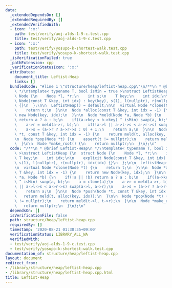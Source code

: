 ```yaml
---
data:
  _extendedDependsOn: []
  _extendedRequiredBy: []
  _extendedVerifiedWith:
  - icon: ':x:'
    path: test/verify/aoj-alds-1-9-c.test.cpp
    title: test/verify/aoj-alds-1-9-c.test.cpp
  - icon: ':x:'
    path: test/verify/yosupo-k-shortest-walk.test.cpp
    title: test/verify/yosupo-k-shortest-walk.test.cpp
  _isVerificationFailed: true
  _pathExtension: cpp
  _verificationStatusIcon: ':x:'
  attributes:
    document_title: Leftist-Heap
    links: []
  bundledCode: "#line 1 \"structure/heap/leftist-heap.cpp\"\n/**\n * @brief Leftist-Heap\n\
    \ */\ntemplate< typename T, bool isMin = true >\nstruct LeftistHeap {\n  struct\
    \ Node {\n    Node *l, *r;\n    int s;\n    T key;\n    int idx;\n\n    explicit\
    \ Node(const T &key, int idx) : key(key), s(1), l(nullptr), r(nullptr), idx(idx)\
    \ {}\n  };\n\n  LeftistHeap() = default;\n\n  virtual Node *clone(Node *t) {\n\
    \    return t;\n  }\n\n  Node *alloc(const T &key, int idx = -1) {\n    return\
    \ new Node(key, idx);\n  }\n\n  Node *meld(Node *a, Node *b) {\n    if(!a || !b)\
    \ return a ? a : b;\n    if((a->key < b->key) ^ isMin) swap(a, b);\n    a = clone(a);\n\
    \    a->r = meld(a->r, b);\n    if(!a->l || a->l->s < a->r->s) swap(a->l, a->r);\n\
    \    a->s = (a->r ? a->r->s : 0) + 1;\n    return a;\n  }\n\n  Node *push(Node\
    \ *t, const T &key, int idx = -1) {\n    return meld(t, alloc(key, idx));\n  }\n\
    \n  Node *pop(Node *t) {\n    assert(t != nullptr);\n    return meld(t->l, t->r);\n\
    \  }\n\n  Node *make_root() {\n    return nullptr;\n  }\n};\n"
  code: "/**\n * @brief Leftist-Heap\n */\ntemplate< typename T, bool isMin = true\
    \ >\nstruct LeftistHeap {\n  struct Node {\n    Node *l, *r;\n    int s;\n   \
    \ T key;\n    int idx;\n\n    explicit Node(const T &key, int idx) : key(key),\
    \ s(1), l(nullptr), r(nullptr), idx(idx) {}\n  };\n\n  LeftistHeap() = default;\n\
    \n  virtual Node *clone(Node *t) {\n    return t;\n  }\n\n  Node *alloc(const\
    \ T &key, int idx = -1) {\n    return new Node(key, idx);\n  }\n\n  Node *meld(Node\
    \ *a, Node *b) {\n    if(!a || !b) return a ? a : b;\n    if((a->key < b->key)\
    \ ^ isMin) swap(a, b);\n    a = clone(a);\n    a->r = meld(a->r, b);\n    if(!a->l\
    \ || a->l->s < a->r->s) swap(a->l, a->r);\n    a->s = (a->r ? a->r->s : 0) + 1;\n\
    \    return a;\n  }\n\n  Node *push(Node *t, const T &key, int idx = -1) {\n \
    \   return meld(t, alloc(key, idx));\n  }\n\n  Node *pop(Node *t) {\n    assert(t\
    \ != nullptr);\n    return meld(t->l, t->r);\n  }\n\n  Node *make_root() {\n \
    \   return nullptr;\n  }\n};\n"
  dependsOn: []
  isVerificationFile: false
  path: structure/heap/leftist-heap.cpp
  requiredBy: []
  timestamp: '2020-08-21 01:30:35+09:00'
  verificationStatus: LIBRARY_ALL_WA
  verifiedWith:
  - test/verify/aoj-alds-1-9-c.test.cpp
  - test/verify/yosupo-k-shortest-walk.test.cpp
documentation_of: structure/heap/leftist-heap.cpp
layout: document
redirect_from:
- /library/structure/heap/leftist-heap.cpp
- /library/structure/heap/leftist-heap.cpp.html
title: Leftist-Heap
---
```

